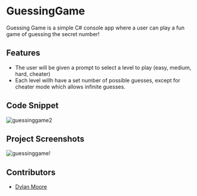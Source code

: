 # GuessingGame
Guessing Game is a simple C# console app where a user can play a fun game of guessing the secret number!

## Features
- The user will be given a prompt to select a level to play (easy, medium, hard, cheater)
- Each level willh have a set number of possible guesses, except for cheater mode which allows infinite guesses.

## Code Snippet 
![guessinggame2](https://github.com/dylankmoore/GuessingGame/assets/134669892/0a929bba-78b5-4a71-a994-77381d0cd396)

## Project Screenshots
![guessinggame!](https://github.com/dylankmoore/GuessingGame/assets/134669892/46f34333-51c3-401d-bfa1-cd79181a87dd)

## Contributors
- [Dylan Moore](https://www.github.com/dylankmoore)

